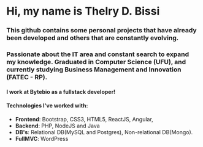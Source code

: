 # Hi, my name is Thelry D. Bissi 

### This github contains some personal projects that have already been developed and others that are constantly evolving.
### Passionate about the IT area and constant search to expand my knowledge. Graduated in Computer Science (UFU), and currently studying Business Management and Innovation (FATEC - RP).

#### I work at Bytebio as a fullstack developer!
#### Technologies I've worked with:  
  * **Frontend**: Bootstrap, CSS3, HTML5, ReactJS, Angular, 
  * **Backend**: PHP, NodeJS and Java
  * **DB's**: Relational DB(MySQL and Postgres), Non-relational DB(Mongo).
  * **FullMVC**: WordPress

<!--
**thelrybissi/thelrybissi** is a ✨ _special_ ✨ repository because its `README.md` (this file) appears on your GitHub profile.

Here are some ideas to get you started:

- 🔭 I’m currently working on ...
- 🌱 I’m currently learning ...
- 👯 I’m looking to collaborate on ...
- 🤔 I’m looking for help with ...
- 💬 Ask me about ...
- 📫 How to reach me: ...
- 😄 Pronouns: ...
- ⚡ Fun fact: ...
-->
